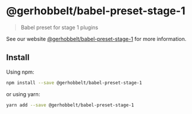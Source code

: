 # @gerhobbelt/babel-preset-stage-1

> Babel preset for stage 1 plugins

See our website [@gerhobbelt/babel-preset-stage-1](https://babeljs.io/docs/en/next/babel-preset-stage-1.html) for more information.

## Install

Using npm:

```sh
npm install --save @gerhobbelt/babel-preset-stage-1
```

or using yarn:

```sh
yarn add --save @gerhobbelt/babel-preset-stage-1
```

